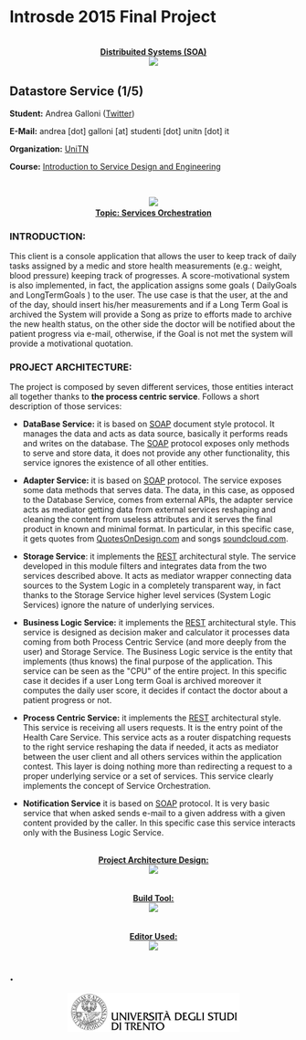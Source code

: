 # Introsde 2015 Final Project

<p align="center">
  <br/><b><a href="https://en.wikipedia.org/wiki/Distributed_computing">Distribuited Systems (SOA)</a></b><br/>
  <img src="https://avatars2.githubusercontent.com/u/16534367?v=3&s=300" width="200">
</p>

## Datastore Service (1/5)

**Student:** Andrea Galloni ([Twitter](https://twitter.com/andreagalloni92))

**E-Mail:** andrea [dot] galloni [at] studenti [dot] unitn [dot] it

**Organization:** [UniTN](http://www.unitn.it/en)

**Course:** [Introduction to Service Design and Engineering](https://sites.google.com/site/introsdeunitn/)

<p align="center"><br/></p>
<p align="center">
  <img src="https://s3.amazonaws.com/kinlane-productions/bw-icons/bw-conductor.png" width="50">
  <br/><b><a href="https://en.wikipedia.org/wiki/Orchestration_(computing)">Topic: Services Orchestration</a></b><br/>
</p>

### INTRODUCTION:

This client is a console application that allows the user to keep track of daily tasks assigned by a medic and store health measurements (e.g.: weight, blood pressure) keeping track of progresses. A score-motivational system is also implemented, in fact, the application  assigns some goals ( DailyGoals and LongTermGoals ) to the user.
The use case is that the user, at the and of the day, should insert his/her measurements and if a Long Term Goal is archived the System will provide a Song as prize to efforts made to archive the new health status, on the other side the doctor will be notified about the patient progress via e-mail, otherwise, if the Goal is not met the system will provide a motivational quotation.

### PROJECT ARCHITECTURE:

The project is composed by seven different services, those entities interact all together thanks to **the process centric service**. Follows a short description of those services:

+ **DataBase Service:** it is based on [SOAP](https://en.wikipedia.org/wiki/SOAP) document style protocol. It manages the data and acts as data source, basically it performs reads and writes on the database. The [SOAP](https://en.wikipedia.org/wiki/SOAP) protocol exposes only methods to serve and store data, it does not provide any other functionality, this service ignores the existence of all other entities.

+ **Adapter Service:** it is based on [SOAP](https://en.wikipedia.org/wiki/SOAP) protocol. The service exposes some data methods that serves data. The data, in this case, as opposed to the Database Service, comes from external APIs, the adapter service acts as mediator getting data from external services reshaping and cleaning the content from useless attributes and it serves the final product in known and minimal format. In particular, in this specific case, it gets quotes from [QuotesOnDesign.com](http://quotesondesign.com/) and songs [soundcloud.com](https://soundcloud.com/).  

+ **Storage Service**: it implements the [REST](https://en.wikipedia.org/wiki/Representational_state_transfer) architectural style. The service developed in this module filters and integrates data from the two services described above. It acts as mediator wrapper connecting data sources to the System Logic in a completely transparent way, in fact thanks to the Storage Service higher level services (System Logic Services) ignore the nature of underlying services.

+ **Business Logic Service:** it implements the [REST](https://en.wikipedia.org/wiki/Representational_state_transfer) architectural style. This service is designed as decision maker and calculator it processes data coming from both Process Centric Service (and more deeply from the user) and Storage Service. The Business Logic service is the entity that implements (thus knows) the final purpose of the application. This service can be seen as the "CPU" of the entire project. In this specific case it decides if a user Long term Goal is archived moreover it computes the daily user score, it decides if contact the doctor about a patient progress or not.

+ **Process Centric Service:** it implements the [REST](https://en.wikipedia.org/wiki/Representational_state_transfer) architectural style. This service is receiving all users requests. It is the entry point of the Health Care Service. This service acts as a router dispatching requests to the right service reshaping the data if needed, it acts as mediator between the user client and all others services within the application contest. This layer is doing nothing more than redirecting a request to a proper underlying service or a set of services. This service clearly implements the concept of Service Orchestration.

+ **Notification Service** it is based on [SOAP](https://en.wikipedia.org/wiki/SOAP) protocol. It is very basic service that when asked sends e-mail to a given address with a given content provided by the caller. In this specific case this service interacts only with the Business Logic Service.

<p align="center">
  <br/><b><a href="https://en.wikipedia.org/wiki/Service-oriented_architecture">
  Project Architecture Design:</a></b><br/>
  <img src="imgs/HealthCareSystem.png">
</p>


<p align="center">
  <br/><b><a href="https://maven.apache.org/">Build Tool:</a></b><br/>
  <a href="https://ant.apache.org/">
  <img src="http://jansensan.net/images/blog/post0016_001.jpg">
  </a>
</p>

<p align="center">
  <br/><b><a href="https://www.jetbrains.com/idea/">Editor Used:</a></b><br/>
  <a href="https://www.jetbrains.com/idea/">
  <img src="https://pbs.twimg.com/profile_images/674914166239571968/0R_pWWlt.png" width="200">
  </a>
</p>

## .

<p align="center">
  <a href="http://unitn.it/en">
  <img src="https://raw.githubusercontent.com/sn1p3r46/introsde-2015-assignment-3-client/master/images/LogoUniTn.png" width="300">
  </a>
</p>
